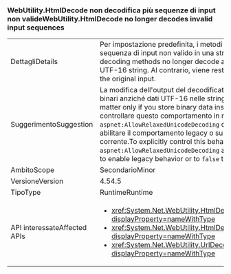 ### <a name="webutilityhtmldecode-no-longer-decodes-invalid-input-sequences"></a><span data-ttu-id="c15c9-101">WebUtility.HtmlDecode non decodifica più sequenze di input non valide</span><span class="sxs-lookup"><span data-stu-id="c15c9-101">WebUtility.HtmlDecode no longer decodes invalid input sequences</span></span>

|   |   |
|---|---|
|<span data-ttu-id="c15c9-102">Dettagli</span><span class="sxs-lookup"><span data-stu-id="c15c9-102">Details</span></span>|<span data-ttu-id="c15c9-103">Per impostazione predefinita, i metodi di decodifica non decodificano più una sequenza di input non valido in una stringa UTF-16 non valida.</span><span class="sxs-lookup"><span data-stu-id="c15c9-103">By default, decoding methods no longer decode an invalid input sequence into an invalid UTF-16 string.</span></span> <span data-ttu-id="c15c9-104">Al contrario, viene restituito l'input originale.</span><span class="sxs-lookup"><span data-stu-id="c15c9-104">Instead, they return the original input.</span></span>|
|<span data-ttu-id="c15c9-105">Suggerimento</span><span class="sxs-lookup"><span data-stu-id="c15c9-105">Suggestion</span></span>|<span data-ttu-id="c15c9-106">La modifica dell'output del decodificatore è importante solo se si archiviano dati binari anziché dati UTF-16 nelle stringhe.</span><span class="sxs-lookup"><span data-stu-id="c15c9-106">The change in decoder output should matter only if you store binary data instead of UTF-16 data in strings.</span></span> <span data-ttu-id="c15c9-107">Per controllare questo comportamento in modo esplicito, impostare l'attributo <code>aspnet:AllowRelaxedUnicodeDecoding</code> dell'elemento [appSettings](~/docs/framework/configure-apps/file-schema/appsettings/index.md) su <code>true</code> per abilitare il comportamento legacy o su <code>false</code> per abilitare il comportamento corrente.</span><span class="sxs-lookup"><span data-stu-id="c15c9-107">To explicitly control this behavior, set the <code>aspnet:AllowRelaxedUnicodeDecoding</code> attribute of the [appSettings](~/docs/framework/configure-apps/file-schema/appsettings/index.md) element to <code>true</code> to enable legacy behavior or to <code>false</code> to enable the current behavior.</span></span>|
|<span data-ttu-id="c15c9-108">Ambito</span><span class="sxs-lookup"><span data-stu-id="c15c9-108">Scope</span></span>|<span data-ttu-id="c15c9-109">Secondario</span><span class="sxs-lookup"><span data-stu-id="c15c9-109">Minor</span></span>|
|<span data-ttu-id="c15c9-110">Versione</span><span class="sxs-lookup"><span data-stu-id="c15c9-110">Version</span></span>|<span data-ttu-id="c15c9-111">4.5</span><span class="sxs-lookup"><span data-stu-id="c15c9-111">4.5</span></span>|
|<span data-ttu-id="c15c9-112">Tipo</span><span class="sxs-lookup"><span data-stu-id="c15c9-112">Type</span></span>|<span data-ttu-id="c15c9-113">Runtime</span><span class="sxs-lookup"><span data-stu-id="c15c9-113">Runtime</span></span>|
|<span data-ttu-id="c15c9-114">API interessate</span><span class="sxs-lookup"><span data-stu-id="c15c9-114">Affected APIs</span></span>|<ul><li><xref:System.Net.WebUtility.HtmlDecode(System.String)?displayProperty=nameWithType></li><li><xref:System.Net.WebUtility.HtmlDecode(System.String,System.IO.TextWriter)?displayProperty=nameWithType></li><li><xref:System.Net.WebUtility.UrlDecode(System.String)?displayProperty=nameWithType></li></ul>|

